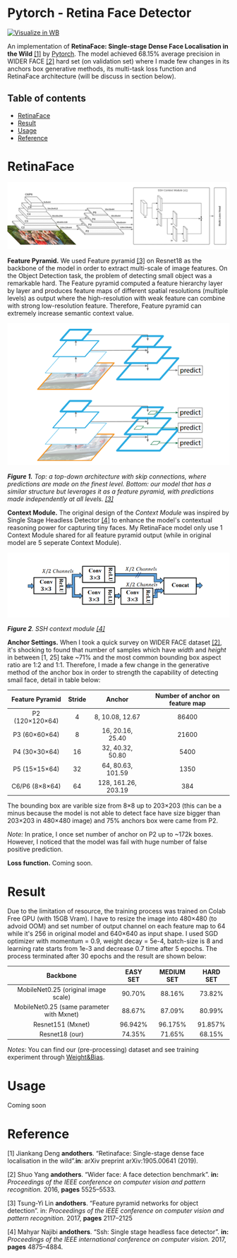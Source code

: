 # Pytorch - Retina Face Detector

<a href="https://wandb.ai/nmd2000/Retina-Face/"><img src="https://raw.githubusercontent.com/wandb/assets/main/wandb-github-badge-gradient.svg" alt="Visualize in WB"></a>

An implementation of **RetinaFace: Single-stage Dense Face Localisation in the Wild**  [[1]](#1) by [Pytorch](https://pytorch.org/). The model achieved 68.15% average precision in WIDER FACE [[2]](#2) hard set (on validation set) where I made few changes in its anchors box generative methods, its multi-task loss function and RetinaFace architecture (will be discuss in section below). 

## Table of contents
- [RetinaFace](#retinaface)
- [Result](#result)
- [Usage](#usage)
- [Reference](#reference)

# RetinaFace
<div style="text-align:center"><img src="/report/images/retina-model.jpg" /></div>

**Feature Pyramid.** We used Feature pyramid [[3]](#3) on Resnet18 as the backbone of the model in order to extract multi-scale of image features. On the Object Detection task, the problem of detecting small object was a remarkable hard. The Feature pyramid computed a feature hierarchy layer by layer and produces feature maps of different spatial resolutions (multiple levels) as output where the high-resolution with weak feature can combine with strong low-resolution feature. Therefore, Feature pyramid can extremely increase semantic context value.

<div style="text-align:center"><img src="/report/images/fpn.png" /></div>

***Figure 1.** Top: a top-down architecture with skip connections, where predictions are made on the finest level. Bottom: our model that has a similar structure but leverages it as a feature pyramid, with predictions made independently at all levels. [[3]](#3)*

**Context Module.** The original design of the *Context Module* was inspired by Single Stage Headless Detector [[4]](#4) to enhance the model's contextual reasoning power for capturing tiny faces. My RetinaFace model only use 1 Context Module shared for all feature pyramid output (while in original model are 5 seperate Context Module).

<div style="text-align:center"><img src="/report/images/context-module.png" /></div>

***Figure 2**. SSH context module [[4]](#4)*

**Anchor Settings.** When I took a quick survey on WIDER FACE dataset [[2]](#2), it's shocking to found that number of samples which have *width* and *height* in between [1, 25] take ~71% and the most common bounding box aspect ratio are 1:2 and 1:1. Therefore, I made a few change in the generative method of the anchor box in order to strength the capability of detecting smail face, detail in table below:

| Feature Pyramid  | Stride |        Anchor       | Number of anchor on feature map |
|:----------------:|:------:|:-------------------:|:-------------------------------:|
| P2 (120×120×64)  |    4   |   8, 10.08, 12.67   |              86400              |
| P3 (60×60×64)    |    8   |   16, 20.16, 25.40  |              21600              |
| P4 (30×30×64)    |   16   |   32, 40.32, 50.80  |               5400              |
| P5 (15×15×64)    |   32   |  64, 80.63, 101.59  |               1350              |
| C6/P6 (8×8×64)   |   64   | 128, 161.26, 203.19 |               384               |

The bounding box are varible size from 8×8 up to 203×203 (this can be a minus because the model is not able to detect face have size bigger than 203×203 in 480×480 image) and 75% anchors box were came from P2.

*Note:* In pratice, I once set number of anchor on P2 up to ~172k boxes. However, I noticed that the model was fail with huge number of false positive prediction.

**Loss function.** Coming soon.

# Result
Due to the limitation of resource, the training process was trained on Colab Free GPU (with 15GB Vram). I have to resize the image into 480×480 (to advoid OOM) and set number of output channel on each feature map to 64 while it's 256 in original model and 640×640 as input shape. I used SGD optimizer with momentum = 0.9, weight decay = 5e-4, batch-size is 8 and learning rate starts from 1e-3 and decrease 0.7 time after 5 epochs. The process terminated after 30 epochs and the result are shown below:

|                   Backbone                   | EASY SET | MEDIUM SET | HARD SET |
|:--------------------------------------------:|:--------:|:----------:|:--------:|
| MobileNet0.25 (original image scale)         |  90.70%  |   88.16%   |  73.82%  |
| MobileNet0.25 (same parameter with Mxnet)    |  88.67%  |   87.09%   |  80.99%  |
| Resnet151 (Mxnet)                            |  96.942% |   96.175%  |  91.857% |
| Resnet18 (our)                               |  74.35%  |   71.65%   |  68.15%  |

*Notes:* You can find our (pre-processing) dataset and see training experiment through [Weight&Bias](https://wandb.ai/nmd2000/Retina-Face/).

# Usage
Coming soon

# Reference
<a id="1">[1]</a> Jiankang Deng **andothers**. “Retinaface: Single-stage dense face localisation in the wild”.**in**: arXiv preprint arXiv:1905.00641 (2019).

<a id="2">[2]</a> Shuo Yang **andothers**. “Wider face: A face detection benchmark”. **in:** *Proceedings of the IEEE conference on computer vision and pattern recognition.* 2016, **pages** 5525–5533.

<a id="3">[3]</a> Tsung-Yi Lin **andothers**. “Feature pyramid networks for object detection”. in: *Proceedings of the IEEE conference on computer vision and pattern recognition.* 2017, **pages** 2117–2125

<a id="4">[4]</a> Mahyar Najibi **andothers**. “Ssh: Single stage headless face detector”. **in:** *Proceedings of the IEEE international conference on computer vision.* 2017, **pages** 4875–4884.

